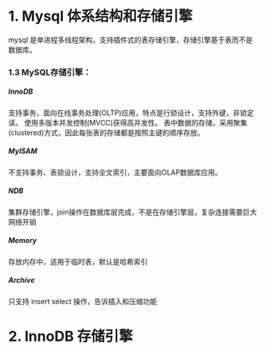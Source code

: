 # 1. Mysql 体系结构和存储引擎

 mysql 是单进程多线程架构，支持插件式的表存储引擎，存储引擎基于表而不是数据库。

### 1.3 MySQL存储引擎：

##### InnoDB
支持事务，面向在线事务处理(OLTP)应用，特点是行锁设计，支持外键，非锁定读。
使用多版本并发控制(MVCC)获得高并发性。
表中数据的存储，采用聚集(clustered)方式，因此每张表的存储都是按照主键的顺序存放。

##### MyISAM
不支持事务、表锁设计，支持全文索引，主要面向OLAP数据库应用。

##### NDB
集群存储引擎，join操作在数据库层完成，不是在存储引擎层，复杂连接需要巨大网络开销

##### Memory
存放内存中，适用于临时表，默认是哈希索引

##### Archive
只支持 insert select 操作，告诉插入和压缩功能


# 2. InnoDB 存储引擎

